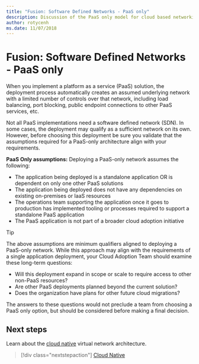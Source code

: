 ```yaml
---
title: "Fusion: Software Defined Networks - PaaS only" 
description: Discussion of the PaaS only model for cloud based networking functionality
author: rotycenh
ms.date: 11/07/2018
---
```


# Fusion: Software Defined Networks - PaaS only

When you implement a platform as a service (PaaS) solution, the deployment process automatically creates an assumed underlying network with a limited number of controls over that network, including load balancing, port blocking, public endpoint connections to other PaaS services, etc. 

Not all PaaS implementations need a software defined network (SDN). In some cases, the deployment may qualify as a sufficient network on its own. However, before choosing this deployment be sure you validate that the assumptions required for a PaaS-only architecture align with your requirements.

**PaaS Only assumptions:** Deploying a PaaS-only network assumes the following:

- The application being deployed is a standalone application OR is dependent on only one other PaaS solutions
- The application being deployed does not have any dependencies on existing on-premises or IaaS resources
- The operations team supporting the application once it goes to production has implemented tooling or processes required to support a standalone PaaS application
- The PaaS application is not part of a broader cloud adoption initiative

> [!TIP]
> The above assumptions are minimum qualifiers aligned to deploying a PaaS-only network. While this approach may align with the requirements of a single application deployment, your Cloud Adoption Team should examine these long-term questions: 
>- Will this deployment expand in scope or scale to require access to other non-PaaS resources? 
>- Are other PaaS deployments planned beyond the current solution? 
>- Does the organization have plans for other future cloud migrations? 
> 
> The answers to these questions would not preclude a team from choosing a PaaS only option, but should be considered before making a final decision.

## Next steps

Learn about the [cloud native](cloud-native.md) virtual network architecture.

> [!div class="nextstepaction"]
> [Cloud Native](cloud-native.md)
